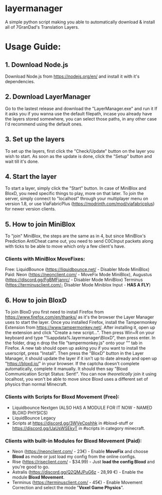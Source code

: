 # layermanager
A simple python script making you able to automatically download &amp; install all of 7GranDad's Translation Layers.

# Usage Guide:

## 1. Download Node.js
Download Node.js from https://nodejs.org/en/ and install it with it's dependencies.

## 2. Download LayerManager
Go to the lastest release and download the "LayerManager.exe" and run it
If it asks you if you wanna use the default filepath, incase you already have the layers stored somewhere, you can select those paths,
in any other case I'd recommend using the default ones.

## 3. Set up the layers
To set up the layers, first click the "Check/Update" button on the layer you wish to start. As soon as the update is done, click the "Setup" button and wait till it's done.

## 4. Start the layer
To start a layer, simply click the "Start" button. In case of MiniBlox and BloxD,
you need specific things to play, more on that later.
To join the server, simply connect to "localhost" through your multiplayer menu on version 1.8, or use ViaFabricPlus (https://modrinth.com/mod/viafabricplus) for newer version clients.

## 5. How to join MiniBlox
To "join" MiniBlox, the steps are the same as in 4, but since MiniBlox's Prediction AntiCheat came out,
you need to send C0CInput packets along with ticks to be able to move which only a few client's have.
### Clients with MiniBlox MoveFixes:
Free: LiquidBounce (https://liquidbounce.net/ - Disabler Mode MiniBlox)
Paid: Neon (https://neonclient.com/ - MoveFix Mode MiniBlox), Augustus (https://discord.gg/FgBMFjanrc/ - Disabler Mode MiniBlox) Terminus (https://terminusclient.com/- Disabler Mode Miniblox Input - **HAS A FLY**)

## 6. How to join BloxD
To join BloxD you first need to install Firefox from https://www.firefox.com/en/thanks/ as it's the browser the Layer Manager uses to start the layer.
Once you installed Firefox, install the Tampermonkey Extension from https://www.tampermonkey.net/. After installing it, open up the extension and click "Create a new script...".
Then press Win+R on your keyboard and type "%appdata%\.layermanager\BloxD", then press enter. In the folder, drag n drop the file "tampermonkey.js" onto your "<New userscript>" tab in Firefox.
A new tab should open up asking you if you want to install the userscript, press "Install". Then press the "BloxD" button in the Layer Manager, it should update the layer if it isn't up to date already
and open up "https://bloxd.io/" in your browser. If the captcha doesn't complete automatically, complete it manually. It should then say "Bloxd Communication Script Status: Sent!".
You can now *theoretically* join it using localhost, you won't be able to move since Bloxd uses a different set of physics than normal Minecraft.
### Clients with Scripts for Bloxd Movement (Free):
- Liquidbounce Nextgen (ALSO HAS A MODULE FOR IT NOW - NAMED BLOXD PHYSICS)
- LiquidBounce Legacy
- Scripts at https://discord.gg/3WVeCpshhk in #bloxd-stuff or https://discord.gg/UaUsWSEkyT in #scripts in category minecraft.

### Clients with built-in Modules for Bloxd Movement (Paid):
- Neon (https://neonclient.com/ - 23€) - Enable **MoveFix** and choose **Bloxd** as mode or just load my config from the online configs.
- Rise (https://riseclient.com/ - $34.99) - Just **load the config Bloxd** and you're good to go.
- Astralis (https://discord.gg/Q2QMJPuG6z - 28,99 €) - Enable the module **Bloxd Movement**.
- Terminus (https://terminusclient.com/ - 45€) - Enable Movement Correction and select the mode "**Voxel Game Physics**".
